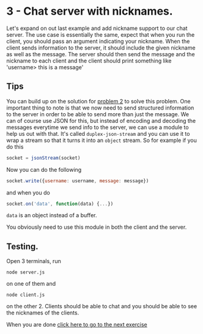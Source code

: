 # 3 - Chat server with nicknames.

Let's expand on out last example and add nickname support to our chat server. The use case is essentially the same, expect
that when you run the client, you should pass an argument indicating your nickname. When the client sends information to
the server, it should include the given nickname as well as the message. The server should then send the message and the
nickname to each client and the client should print something like 'username> this is a message'

## Tips

You can build up on the solution for [problem 2](02.html) to solve this problem. One important thing to note is that we now need to send
structured information to the server in order to be able to send more than just the message. We can of course use JSON for
this, but instead of encoding and decoding the messages everytime we send info to the server, we can use a module to help
us out with that. It's called `duplex-json-stream` and you can use it to wrap a stream so that it turns it into an `object`
stream. So for example if you do this

```js
socket = jsonStream(socket)
```
Now you can do the following

```js
socket.write({username: username, message: message})
```

and when you do
```js
socket.on('data', function(data) {...})
```
`data` is an object instead of a buffer.

You obviously need to use this module in both the client and the server.

## Testing.

Open 3 terminals, run

```
node server.js
```
on one of them and
```
node client.js
```
on the other 2. Clients should be able to chat and you should be able to see the nicknames of the clients.

When you are done [click here to go to the next exercise](04.html)
